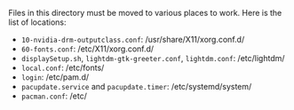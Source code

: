 Files in this directory must be moved to various places to work. Here is the list of locations:

 - `10-nvidia-drm-outputclass.conf`: /usr/share/X11/xorg.conf.d/
 - `60-fonts.conf`: /etc/X11/xorg.conf.d/
 - `displaySetup.sh`, `lightdm-gtk-greeter.conf`, `lightdm.conf`: /etc/lightdm/
 - `local.conf`: /etc/fonts/
 - `login`: /etc/pam.d/
 - `pacupdate.service` and `pacupdate.timer`: /etc/systemd/system/
 - `pacman.conf`: /etc/

